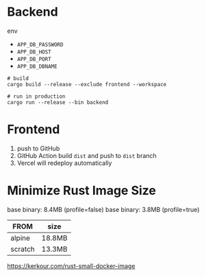 # Backend

env

* `APP_DB_PASSWORD`
* `APP_DB_HOST`
* `APP_DB_PORT`
* `APP_DB_DBNAME`

```shell
# build
cargo build --release --exclude frontend --workspace

# run in production
cargo run --release --bin backend
```

# Frontend

1. push to GitHub
2. GitHub Action build `dist` and push to `dist` branch
3. Vercel will redeploy automatically

# Minimize Rust Image Size

base binary: 8.4MB (profile=false)
base binary: 3.8MB (profile=true)

| FROM    | size   |
|---------|--------|
| alpine  | 18.8MB |
| scratch | 13.3MB |

https://kerkour.com/rust-small-docker-image
